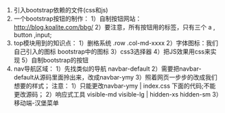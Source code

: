 1. 引入bootstrap依赖的文件(css和js)
2. 一个bootstrap按钮的制作：
    1）自制按钮网站：http://blog.koalite.com/bbg/
    2）要注意，所有按钮用的标签，只有三个 a , button ,input;
3. top模块用到的知识点：
    1）删格系统 .row .col-md-xxxx
    2）字体图标：我们自己引入的图标  bootstrap中的图标
    3）css3选择器 
    4）把JS效果用css来实现
    5）自制bootstrap的按钮
4. nav导航区域：
    1）先找类似的导航 navbar-default
    2）需要把navbar-default从源码里面拎出来，改成navbar-ymy
    3）照着网页一步步的改成我们想要的样式；
        注意：
        1）只能更改navbar-ymy | index.css 下面的代码;不能更改源码；
        2）响应式工具 visible-md  visible-lg | hidden-xs hidden-sm
        3）移动端-汉堡菜单